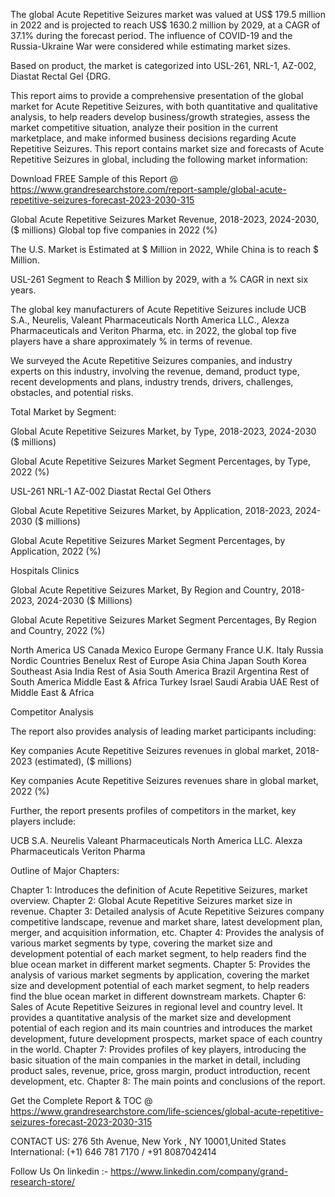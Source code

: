 
The global Acute Repetitive Seizures market was valued at US$ 179.5 million in 2022 and is projected to reach US$ 1630.2 million by 2029, at a CAGR of 37.1% during the forecast period. The influence of COVID-19 and the Russia-Ukraine War were considered while estimating market sizes.

Based on product, the market is categorized into USL-261, NRL-1, AZ-002, Diastat Rectal Gel {DRG.

This report aims to provide a comprehensive presentation of the global market for Acute Repetitive Seizures, with both quantitative and qualitative analysis, to help readers develop business/growth strategies, assess the market competitive situation, analyze their position in the current marketplace, and make informed business decisions regarding Acute Repetitive Seizures. This report contains market size and forecasts of Acute Repetitive Seizures in global, including the following market information:

Download FREE Sample of this Report @ https://www.grandresearchstore.com/report-sample/global-acute-repetitive-seizures-forecast-2023-2030-315

Global Acute Repetitive Seizures Market Revenue, 2018-2023, 2024-2030, ($ millions)
Global top five companies in 2022 (%)

The U.S. Market is Estimated at $ Million in 2022, While China is to reach $ Million.

USL-261 Segment to Reach $ Million by 2029, with a % CAGR in next six years.

The global key manufacturers of Acute Repetitive Seizures include UCB S.A., Neurelis, Valeant Pharmaceuticals North America LLC., Alexza Pharmaceuticals and Veriton Pharma, etc. in 2022, the global top five players have a share approximately % in terms of revenue.

We surveyed the Acute Repetitive Seizures companies, and industry experts on this industry, involving the revenue, demand, product type, recent developments and plans, industry trends, drivers, challenges, obstacles, and potential risks.

Total Market by Segment:

Global Acute Repetitive Seizures Market, by Type, 2018-2023, 2024-2030 ($ millions)

Global Acute Repetitive Seizures Market Segment Percentages, by Type, 2022 (%)

USL-261
NRL-1
AZ-002
Diastat Rectal Gel
Others

Global Acute Repetitive Seizures Market, by Application, 2018-2023, 2024-2030 ($ millions)

Global Acute Repetitive Seizures Market Segment Percentages, by Application, 2022 (%)

Hospitals
Clinics

Global Acute Repetitive Seizures Market, By Region and Country, 2018-2023, 2024-2030 ($ Millions)

Global Acute Repetitive Seizures Market Segment Percentages, By Region and Country, 2022 (%)

North America
US
Canada
Mexico
Europe
Germany
France
U.K.
Italy
Russia
Nordic Countries
Benelux
Rest of Europe
Asia
China
Japan
South Korea
Southeast Asia
India
Rest of Asia
South America
Brazil
Argentina
Rest of South America
Middle East & Africa
Turkey
Israel
Saudi Arabia
UAE
Rest of Middle East & Africa

Competitor Analysis

The report also provides analysis of leading market participants including:

Key companies Acute Repetitive Seizures revenues in global market, 2018-2023 (estimated), ($ millions)

Key companies Acute Repetitive Seizures revenues share in global market, 2022 (%)

Further, the report presents profiles of competitors in the market, key players include:

UCB S.A.
Neurelis
Valeant Pharmaceuticals North America LLC.
Alexza Pharmaceuticals
Veriton Pharma

Outline of Major Chapters:

Chapter 1: Introduces the definition of Acute Repetitive Seizures, market overview.
Chapter 2: Global Acute Repetitive Seizures market size in revenue.
Chapter 3: Detailed analysis of Acute Repetitive Seizures company competitive landscape, revenue and market share, latest development plan, merger, and acquisition information, etc.
Chapter 4: Provides the analysis of various market segments by type, covering the market size and development potential of each market segment, to help readers find the blue ocean market in different market segments.
Chapter 5: Provides the analysis of various market segments by application, covering the market size and development potential of each market segment, to help readers find the blue ocean market in different downstream markets.
Chapter 6: Sales of Acute Repetitive Seizures in regional level and country level. It provides a quantitative analysis of the market size and development potential of each region and its main countries and introduces the market development, future development prospects, market space of each country in the world.
Chapter 7: Provides profiles of key players, introducing the basic situation of the main companies in the market in detail, including product sales, revenue, price, gross margin, product introduction, recent development, etc.
Chapter 8: The main points and conclusions of the report.

Get the Complete Report & TOC @ https://www.grandresearchstore.com/life-sciences/global-acute-repetitive-seizures-forecast-2023-2030-315

CONTACT US:
276 5th Avenue, New York , NY 10001,United States
International: (+1) 646 781 7170 / +91 8087042414

Follow Us On linkedin :- https://www.linkedin.com/company/grand-research-store/

